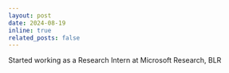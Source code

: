 ```yaml
---
layout: post
date: 2024-08-19
inline: true
related_posts: false
---
```


Started working as a Research Intern at Microsoft Research, BLR

